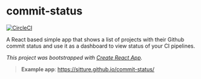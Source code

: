 # commit-status

[![CircleCI](https://circleci.com/gh/sitture/commit-status/tree/master.svg?style=shield&circle-token=77302806c9fff4a046128c08b573c83fe10fbc82)](https://circleci.com/gh/sitture/commit-status)

A React based simple app that shows a list of projects with their Github commit status and use it as a dashboard to view status of your CI pipelines.

*This project was bootstrapped with [Create React App](https://github.com/facebook/create-react-app).*

>**Example app**: https://sitture.github.io/commit-status/
